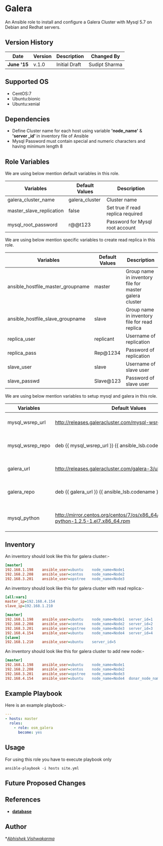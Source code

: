 Galera
=========
An Ansible role to install and configure a Galera Cluster with Mysql 5.7 on Debian and Redhat servers.

Version History
---------------

|**Date**| **Version**| **Description**| **Changed By** |
|----------|---------|---------------|-----------------|
|**June '15** | v.1.0 | Initial Draft | Sudipt Sharma |

Supported OS
------------
  * CentOS:7
  * Ubuntu:bionic
  * Ubuntu:xenial

Dependencies
------------
* Define Cluster name for each host using variable <b>'node_name'</b> & <b> 'server _id' </b> in inventory file of Ansible
* Mysql Password must contain special and numeric characters and having minimum length 8  

Role Variables
--------------
We are using below mention default variables in this role.

|**Variables**| **Default Values**|**Description**|
|----------|---------|---------------|
| galera_cluster_name | galera_cluster | Cluster name |
| master_slave_replication | false | Set true if read replica required |
| mysql_root_password | r@@t123 | Password for Mysql root account |

We are using below mention specific variables to create read replica in this role.

|**Variables**| **Default Values**|**Description**|
|----------|---------|---------------|
| ansible_hostfile_master_groupname | master | Group name in inventory file for master galera cluster|
| ansible_hostfile_slave_groupname | slave | Group name in inventory file for read replica |
| replica_user | replicant | Username of replication |
| replica_pass | Rep@1234 | Password of replication |
| slave_user | slave | Username of slave user |
| slave_passwd | Slave@123 | Password of slave user |

We are using below mention variables to setup mysql and galera in this role.

|**Variables**| **Default Values**|**Description**|
|----------|---------|---------------|
| mysql_wsrep_url | http://releases.galeracluster.com/mysql-wsrep-5.7/ubuntu | Mysql url for Ubuntu server |
| mysql_wsrep_repo | deb {{ mysql_wsrep_url }} {{ ansible_lsb.codename }} main | Mysql repo location for Ubuntu server |
| galera_url | http://releases.galeracluster.com/galera-3/ubuntu | Galera url for Ubuntu server |
| galera_repo | deb {{ galera_url }} {{ ansible_lsb.codename }} main | Galera repo location for Ubuntu server |
| mysql_python | http://mirror.centos.org/centos/7/os/x86_64/Packages/MySQL-python-1.2.5-1.el7.x86_64.rpm | Mysql python url for Centos server |

Inventory
----------
An inventory should look like this for galera cluster:-
```ini
[master]                 
192.168.1.198    ansible_user=ubuntu    node_name=Node1
192.168.2.208    ansible_user=centos    node_name=Node2
192.168.3.201    ansible_user=opstree   node_name=Node3                   
```
An inventory should look like this for galera cluster with read replica:-
```ini
[all:vars]
master_ip=192.168.4.154
slave_ip=192.168.1.210

[master]                 
192.168.1.198    ansible_user=ubuntu    node_name=Node1  server_id=1
192.168.2.208    ansible_user=centos    node_name=Node2  server_id=2
192.168.3.201    ansible_user=opstree   node_name=Node3  server_id=3
192.168.4.154    ansible_user=ubuntu    node_name=Node4  server_id=4 
[slave]
192.168.1.210    ansible_user=ubuntu    server_id=5 
```
An inventory should look like this for galera cluster to add new node:-
```ini
[master]                 
192.168.1.198    ansible_user=ubuntu    node_name=Node1
192.168.2.208    ansible_user=centos    node_name=Node2
192.168.3.201    ansible_user=opstree   node_name=Node3
192.168.4.154    ansible_user=ubuntu    node_name=Node4  donar_node_name=Node1
```
## Example Playbook
Here is an example playbook:-
```yml
---
- hosts: master
  roles:
    - role: osm_galera
      become: yes
```
Usage
-----
For using this role you have to execute playbook only
```shell
ansible-playbook -i hosts site.yml
```
Future Proposed Changes
-----------------------

References
----------
- **[database](https://galeracluster.com/)**

## Author
**[Abhishek Vishwakarma](mailto:abhishek.vishwakarma@opstree.com)*

